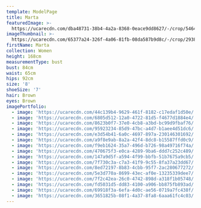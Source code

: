 ```yaml
---
template: ModelPage
title: Marta
featuredImage: >-
  https://ucarecdn.com/dba48731-38b4-4a2a-8368-0eace9dd8627/-/crop/5464x3327/0,849/-/preview/
imageThumbnail: >-
  https://ucarecdn.com/65377a24-326f-4a06-81fb-08da587b9d8c/-/crop/2938x4246/976,321/-/preview/
firstName: Marta
collection: Women
height: 168cm
measurementType: bust
bust: 84cm
waist: 65cm
hips: 92cm
size: '8'
shoeSize: '7'
hair: Brown
eyes: Brown
imagePortfolio:
  - image: 'https://ucarecdn.com/44c139b4-9629-461f-8182-c17edaf1d50e/'
  - image: 'https://ucarecdn.com/6805d512-12a0-4722-81d5-f4677d1884e4/'
  - image: 'https://ucarecdn.com/8623b0f7-37e0-4cb8-a3bd-bc99d9fbaf76/'
  - image: 'https://ucarecdn.com/95923234-85d9-47bc-a4d7-b1aee4d51dc6/'
  - image: 'https://ucarecdn.com/e3d54b41-6a0c-4697-897a-230146301692/'
  - image: 'https://ucarecdn.com/a9f8e9ab-8a2a-42f4-8dc8-b15587ffd0c9/'
  - image: 'https://ucarecdn.com/f9eb1624-35a7-496d-b726-98a49716f74a/'
  - image: 'https://ucarecdn.com/470675f3-e0ca-4289-9ba6-ddd7c252c489/'
  - image: 'https://ucarecdn.com/147a9d5f-a594-4f99-bbfb-51b7675a9cb5/'
  - image: 'https://ucarecdn.com/7f730c3a-c7a3-41f9-9c55-8fa37a23dd67/'
  - image: 'https://ucarecdn.com/8ed72197-8b83-4cbb-95f7-2ac280677272/'
  - image: 'https://ucarecdn.com/5e3d770a-8699-43ec-af0e-13235339dee7/'
  - image: 'https://ucarecdn.com/7f2c42ea-26c0-4742-898d-a318f1b05748/'
  - image: 'https://ucarecdn.com/fd5031d5-dd83-4100-a906-bb875fb893ad/'
  - image: 'https://ucarecdn.com/69918f3a-6efa-4d0c-ae56-0719a7fc438f/'
  - image: 'https://ucarecdn.com/3651825b-08f1-4a37-8fa8-6aaa61fc4c03/'
---
```


